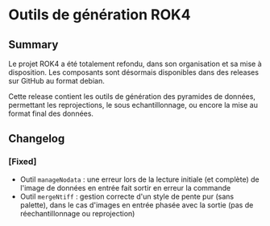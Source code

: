 # Outils de génération ROK4

## Summary

Le projet ROK4 a été totalement refondu, dans son organisation et sa mise à disposition. Les composants sont désormais disponibles dans des releases sur GitHub au format debian.

Cette release contient les outils de génération des pyramides de données, permettant les reprojections, le sous echantillonnage, ou encore la mise au format final des données.

## Changelog

### [Fixed]

* Outil `manageNodata` : une erreur lors de la lecture initiale (et complète) de l'image de données en entrée fait sortir en erreur la commande
* Outil `mergeNtiff` : gestion correcte d'un style de pente pur (sans palette), dans le cas d'images en entrée phasée avec la sortie (pas de réechantillonnage ou reprojection)

<!-- 
### [Added]

### [Changed]

### [Deprecated]

### [Removed]

### [Fixed]

### [Security] 
-->